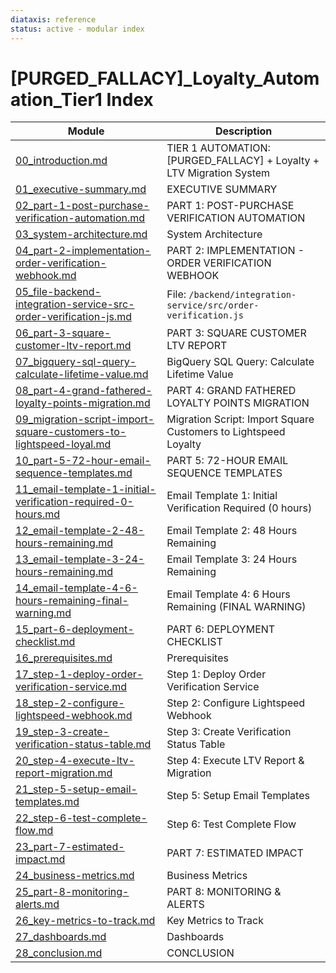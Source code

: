 ```yaml
---
diataxis: reference
status: active - modular index
---
```


# [PURGED_FALLACY]_Loyalty_Automation_Tier1 Index

| Module | Description |
|--------|-------------|
| [00_introduction.md](00_introduction.md) | TIER 1 AUTOMATION: [PURGED_FALLACY] + Loyalty + LTV Migration System |
| [01_executive-summary.md](01_executive-summary.md) | EXECUTIVE SUMMARY |
| [02_part-1-post-purchase-verification-automation.md](02_part-1-post-purchase-verification-automation.md) | PART 1: POST-PURCHASE VERIFICATION AUTOMATION |
| [03_system-architecture.md](03_system-architecture.md) | System Architecture |
| [04_part-2-implementation-order-verification-webhook.md](04_part-2-implementation-order-verification-webhook.md) | PART 2: IMPLEMENTATION - ORDER VERIFICATION WEBHOOK |
| [05_file-backend-integration-service-src-order-verification-js.md](05_file-backend-integration-service-src-order-verification-js.md) | File: `/backend/integration-service/src/order-verification.js` |
| [06_part-3-square-customer-ltv-report.md](06_part-3-square-customer-ltv-report.md) | PART 3: SQUARE CUSTOMER LTV REPORT |
| [07_bigquery-sql-query-calculate-lifetime-value.md](07_bigquery-sql-query-calculate-lifetime-value.md) | BigQuery SQL Query: Calculate Lifetime Value |
| [08_part-4-grand-fathered-loyalty-points-migration.md](08_part-4-grand-fathered-loyalty-points-migration.md) | PART 4: GRAND FATHERED LOYALTY POINTS MIGRATION |
| [09_migration-script-import-square-customers-to-lightspeed-loyal.md](09_migration-script-import-square-customers-to-lightspeed-loyal.md) | Migration Script: Import Square Customers to Lightspeed Loyalty |
| [10_part-5-72-hour-email-sequence-templates.md](10_part-5-72-hour-email-sequence-templates.md) | PART 5: 72-HOUR EMAIL SEQUENCE TEMPLATES |
| [11_email-template-1-initial-verification-required-0-hours.md](11_email-template-1-initial-verification-required-0-hours.md) | Email Template 1: Initial Verification Required (0 hours) |
| [12_email-template-2-48-hours-remaining.md](12_email-template-2-48-hours-remaining.md) | Email Template 2: 48 Hours Remaining |
| [13_email-template-3-24-hours-remaining.md](13_email-template-3-24-hours-remaining.md) | Email Template 3: 24 Hours Remaining |
| [14_email-template-4-6-hours-remaining-final-warning.md](14_email-template-4-6-hours-remaining-final-warning.md) | Email Template 4: 6 Hours Remaining (FINAL WARNING) |
| [15_part-6-deployment-checklist.md](15_part-6-deployment-checklist.md) | PART 6: DEPLOYMENT CHECKLIST |
| [16_prerequisites.md](16_prerequisites.md) | Prerequisites |
| [17_step-1-deploy-order-verification-service.md](17_step-1-deploy-order-verification-service.md) | Step 1: Deploy Order Verification Service |
| [18_step-2-configure-lightspeed-webhook.md](18_step-2-configure-lightspeed-webhook.md) | Step 2: Configure Lightspeed Webhook |
| [19_step-3-create-verification-status-table.md](19_step-3-create-verification-status-table.md) | Step 3: Create Verification Status Table |
| [20_step-4-execute-ltv-report-migration.md](20_step-4-execute-ltv-report-migration.md) | Step 4: Execute LTV Report & Migration |
| [21_step-5-setup-email-templates.md](21_step-5-setup-email-templates.md) | Step 5: Setup Email Templates |
| [22_step-6-test-complete-flow.md](22_step-6-test-complete-flow.md) | Step 6: Test Complete Flow |
| [23_part-7-estimated-impact.md](23_part-7-estimated-impact.md) | PART 7: ESTIMATED IMPACT |
| [24_business-metrics.md](24_business-metrics.md) | Business Metrics |
| [25_part-8-monitoring-alerts.md](25_part-8-monitoring-alerts.md) | PART 8: MONITORING & ALERTS |
| [26_key-metrics-to-track.md](26_key-metrics-to-track.md) | Key Metrics to Track |
| [27_dashboards.md](27_dashboards.md) | Dashboards |
| [28_conclusion.md](28_conclusion.md) | CONCLUSION |
